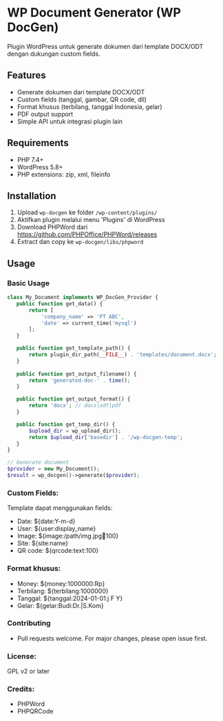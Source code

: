 # WP Document Generator (WP DocGen)

Plugin WordPress untuk generate dokumen dari template DOCX/ODT dengan dukungan custom fields.

## Features

- Generate dokumen dari template DOCX/ODT
- Custom fields (tanggal, gambar, QR code, dll)
- Format khusus (terbilang, tanggal Indonesia, gelar) 
- PDF output support
- Simple API untuk integrasi plugin lain

## Requirements

- PHP 7.4+ 
- WordPress 5.8+
- PHP extensions: zip, xml, fileinfo

## Installation

1. Upload `wp-docgen` ke folder `/wp-content/plugins/`
2. Aktifkan plugin melalui menu 'Plugins' di WordPress
3. Download PHPWord dari https://github.com/PHPOffice/PHPWord/releases
4. Extract dan copy ke `wp-docgen/libs/phpword`

## Usage

### Basic Usage

```php
class My_Document implements WP_DocGen_Provider {
   public function get_data() {
       return [
           'company_name' => 'PT ABC',
           'date' => current_time('mysql')
       ];
   }

   public function get_template_path() {
       return plugin_dir_path(__FILE__) . 'templates/document.docx';
   }
   
   public function get_output_filename() {
       return 'generated-doc-' . time();  
   }

   public function get_output_format() {
       return 'docx'; // docx|odt|pdf
   }

   public function get_temp_dir() {
       $upload_dir = wp_upload_dir();
       return $upload_dir['basedir'] . '/wp-docgen-temp';
   }
}

// Generate document
$provider = new My_Document();
$result = wp_docgen()->generate($provider);
```

### Custom Fields:
Template dapat menggunakan fields:
- Date: ${date:Y-m-d}
- User: ${user:display_name}
- Image: ${image:/path/img.jpg:100:100}
- Site: ${site:name}
- QR code: ${qrcode:text:100}

### Format khusus:
- Money: ${money:1000000:Rp}
- Terbilang: ${terbilang:1000000}
- Tanggal: ${tanggal:2024-01-01:j F Y}
- Gelar: ${gelar:Budi:Dr.|S.Kom}

### Contributing
- Pull requests welcome. For major changes, please open issue first.

### License:
GPL v2 or later

### Credits:
- PHPWord
- PHPQRCode
